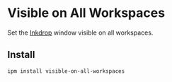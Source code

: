 Visible on All Workspaces
==============

Set the [Inkdrop](https://www.inkdrop.app/) window visible on all workspaces.

## Install

```sh
ipm install visible-on-all-workspaces
```

